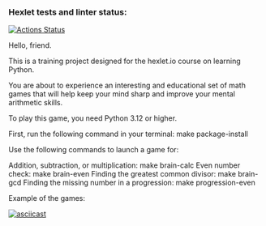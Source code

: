 ### Hexlet tests and linter status:
[![Actions Status](https://github.com/Sboris12/python-project-49/actions/workflows/hexlet-check.yml/badge.svg)](https://github.com/Sboris12/python-project-49/actions)

Hello, friend.


This is a training project designed for the hexlet.io course on learning Python.

You are about to experience an interesting and educational set of math games 
that will help keep your mind sharp and improve your mental arithmetic skills.

To play this game, you need Python 3.12 or higher.

First, run the following command in your terminal:
make package-install

Use the following commands to launch a game for:

Addition, subtraction, or multiplication: make brain-calc
Even number check: make brain-even
Finding the greatest common divisor: make brain-gcd
Finding the missing number in a progression: make progression-even

Example of the games:

[![asciicast](https://asciinema.org/a/mWEvsX8Y6UhPZVf7DNe8BcUM2.svg)](https://asciinema.org/a/mWEvsX8Y6UhPZVf7DNe8BcUM2)

